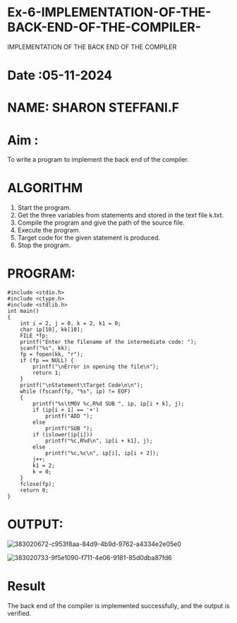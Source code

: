 # Ex-6-IMPLEMENTATION-OF-THE-BACK-END-OF-THE-COMPILER-
IMPLEMENTATION OF THE BACK END OF THE COMPILER 
# Date :05-11-2024
# NAME: SHARON STEFFANI.F
# Aim :
To write a program to implement the back end of the compiler.
# ALGORITHM
1. Start the program.
2. Get the three variables from statements and stored in the text file k.txt.
3. Compile the program and give the path of the source file.
4. Execute the program.
5. Target code for the given statement is produced.
6. Stop the program.
# PROGRAM:
```
#include <stdio.h>
#include <ctype.h>
#include <stdlib.h>
int main()
{
    int i = 2, j = 0, k = 2, k1 = 0;
    char ip[10], kk[10];
    FILE *fp;
    printf("Enter the filename of the intermediate code: ");
    scanf("%s", kk);
    fp = fopen(kk, "r");
    if (fp == NULL) {
        printf("\nError in opening the file\n");
        return 1;
    }
    printf("\nStatement\tTarget Code\n\n");
    while (fscanf(fp, "%s", ip) != EOF)
    {
        printf("%s\tMOV %c,R%d SUB ", ip, ip[i + k], j);
        if (ip[i + 1] == '+')
            printf("ADD ");
        else
            printf("SUB ");
        if (islower(ip[i]))
            printf("%c,R%d\n", ip[i + k1], j);
        else
            printf("%c,%c\n", ip[i], ip[i + 2]);
        j++;
        k1 = 2;
        k = 0;
    }
    fclose(fp);
    return 0;
}
```
# OUTPUT:
![383020672-c953f8aa-84d9-4b9d-9762-a4334e2e05e0](https://github.com/user-attachments/assets/29733562-c546-46bc-8871-790fa65dcc02)

![383020733-9f5e1090-f711-4e06-9181-85d0dba87fd6](https://github.com/user-attachments/assets/8d381b55-d7d4-4b71-ba31-7d84421ef3c7)

# Result
The back end of the compiler is implemented successfully, and the output is verified.
